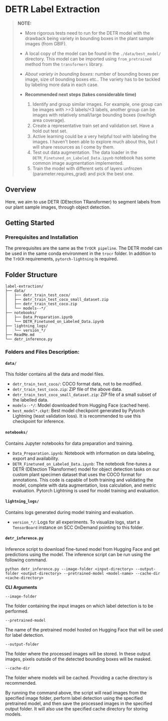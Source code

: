 # DETR Label Extraction

> **NOTE:**
> * More rigorous tests need to run for the DETR model with the drawback being variety in bounding boxes in the plant sample images (from GBIF).
> * A local copy of the model can be found in the `./data/best_model/` directory. This model can be imported using `from_pretrained` method from the `transformers` library.
> * *About variety in bounding boxes:* number of bounding boxes per image, size of bounding boxes etc.. The variety has to be tackled by labeling more data in each case.
>
> * **Recommended next steps (takes considerable time)**
>   1. Identify and group similar images. For example, one group can be images with >=3 labels/<3 labels, another group can be images with relatively small/large bounding boxes (low/high area coverage).
>   2. Create a representative train set and validation set. Have a hold out test set.
>   3. Active learning could be a very helpful tool with labeling the images. I haven't been able to explore much about this, but I will share resources as I come by them.
>   4. Test out data augmentation. The data loader in the `DETR_Finetuned_on_Labeled_Data.ipynb` notebook has some common image augmentation implemented.
>   5. Train the model with different sets of layers unfrozen (parameter.requires_grad) and pick the best one.

## Overview
Here, we aim to use DETR (DEtection TRansformer) to segment labels from our plant sample images, through object detection.

## Getting Started

### Prerequisites and Installation
The prerequisites are the same as the `TrOCR pipeline`. The DETR model can be used in the same conda environment in the `trocr` folder. In addition to the `TrOCR` requirements, `pytorch-lightning` is required.


## Folder Structure
```
label-extraction/
├── data/                       
│   ├── detr_train_test_coco/
│   ├── detr_train_test_coco_small_dataset.zip
│   ├── detr_train_test_coco.zip
│   └── models--*/            
├── notebooks/
│   ├── Data_Preparation.ipynb 
│   └── DETR_Finetuned_on_Labeled_Data.ipynb
├── lightning_logs/                                  
│   └── version_*/          
├── ReadMe.md                   
└── detr_inference.py                     
```

### Folders and Files Description:

#### `data/`
This folder contains all the data and model files.
- `detr_train_test_coco/`: COCO format data, not to be modified.
- `detr_train_test_coco.zip`: ZIP file of the above data.
- `detr_train_test_coco_small_dataset.zip`: ZIP file of a small subset of the labelled data.
- `models--*/`: Model downloaded from Hugging Face (cached here).
- `best_model*.ckpt`: Best model checkpoint generated by Pytorch Lightning (least validation loss). It is recommended to use this checkpoint for inference.

#### `notebooks/`
Contains Jupyter notebooks for data preparation and training.
- `Data_Preparation.ipynb`: Notebook with information on data labeling, export and availability.
- `DETR_Finetuned_on_Labeled_Data.ipynb`: The notebook fine-tunes a DETR (DEtection TRansformer) model for object detection tasks on our custom plant specimen dataset that uses the COCO format for annotations. This code is capable of both training and validating the model, complete with data augmentation, loss calculation, and metric evaluation. Pytorch Lightning is used for model training and evaluation.

#### `lightning_logs/`
Contains logs generated during model training and evaluation.
- `version_*/`: Logs for all experiments. To visualize logs, start a `TensorBoard` instance on SCC OnDemand pointing to this folder.

#### `detr_inference.py`
Inference script to download fine-tuned model from Hugging Face and get predictions using the model. The inference script can be run using the following command. 
```
python detr_inference.py --image-folder <input-directory> --output-folder <output-directory> --pretrained-model <model-name> --cache-dir <cache-directory>
```
**CLI Arguments**

`--image-folder`

The folder containing the input images on which label detection is to be performed.

`--pretrained-model`

 The name of the pretrained model hosted on Hugging Face that will be used for label detection.

`--output-folder`

The folder where the processed images will be stored. In these output images, pixels outside of the detected bounding boxes will be masked.

`--cache-dir`

The folder where models will be cached. Providing a cache directory is recommended.

By running the command above, the script will read images from the specified image folder, perform label detection using the specified pretrained model, and then save the processed images in the specified output folder. It will also use the specified cache directory for storing models.
